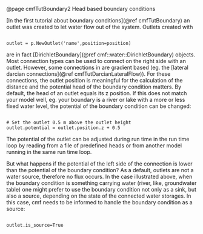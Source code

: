 @page cmfTutBoundary2 Head based boundary conditions

[In the first tutorial about boundary conditions](@ref cmfTutBoundary) 
an outlet was created to let water flow out
of the system. Outlets created with

~~~~~~~~~~~~~{.py}

outlet = p.NewOutlet('name',position=position)
~~~~~~~~~~~~~

are in fact [DirichletBoundary](@ref cmf::water::DirichletBoundary)
objects. Most connection types can be used to connect on the right side
with an outlet. However, some connections in are gradient based (eg. the
[lateral darcian connections](@ref cmfTutDarcianLateralFlow)). For these
connections, the outlet position is meaningful for the calculation of
the distance and the potential head of the boundary condition matters.
By default, the head of an outlet equals its z position. If this does
not match your model well, eg. your boundary is a river or lake with a
more or less fixed water level, the potential of the boundary condition
can be changed:

~~~~~~~~~~~~~{.py}

# Set the outlet 0.5 m above the outlet height
outlet.potential = outlet.position.z + 0.5
~~~~~~~~~~~~~

The potential of the outlet can be adjusted during run time in the run
time loop by reading from a file of predefined heads or from another
model running in the same run time loop.

But what happens if the potential of the left side of the connection is
lower than the potential of the boundary condition? As a default,
outlets are not a water source, therefore no flux occurs. In the case
illustrated above, when the boundary condition is something carrying
water (river, like, groundwater table) one might prefer to use the
boundary condition not only as a sink, but also a source, depending on
the state of the connected water storages. In this case, cmf needs to be
informed to handle the boundary condition as a source:

~~~~~~~~~~~~~{.py}

outlet.is_source=True
~~~~~~~~~~~~~


